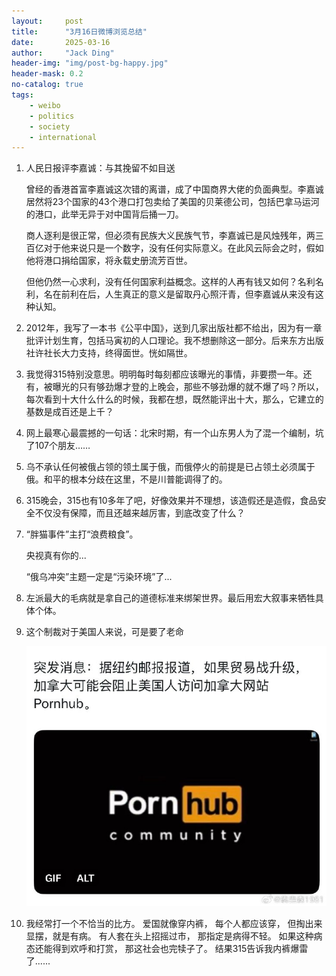 ```yaml
---
layout:     post
title:      "3月16日微博浏览总结"
date:       2025-03-16
author:     "Jack Ding"
header-img: "img/post-bg-happy.jpg"
header-mask: 0.2
no-catalog: true
tags:
    - weibo
    - politics
    - society
    - international
---
```


1. 人民日报评李嘉诚：与其挽留不如目送

      曾经的香港首富李嘉诚这次错的离谱，成了中国商界大佬的负面典型。李嘉诚居然将23个国家的43个港口打包卖给了美国的贝莱德公司，包括巴拿马运河的港口，此举无异于对中国背后捅一刀。

      商人逐利是很正常，但必须有民族大义民族气节，李嘉诚已是风烛残年，两三百亿对于他来说只是一个数字，没有任何实际意义。在此风云际会之时，假如他将港口捐给国家，将永载史册流芳百世。

      但他仍然一心求利，没有任何国家利益概念。这样的人再有钱又如何？名利名利，名在前利在后，人生真正的意义是留取丹心照汗青，但李嘉诚从来没有这种认知。

2. 2012年，我写了一本书《公平中国》，送到几家出版社都不给出，因为有一章批评计划生育，包括马寅初的人口理论。我不想删除这一部分。后来东方出版社许社长大力支持，终得面世。恍如隔世。

3. 我觉得315特别没意思。明明每时每刻都应该曝光的事情，非要攒一年。还有，被曝光的只有够劲爆才登的上晚会，那些不够劲爆的就不爆了吗？所以，每次看到十大什么什么的时候，我都在想，既然能评出十大，那么，它建立的基数是成百还是上千？ 

4. 网上最寒心最震撼的一句话：北宋时期，有一个山东男人为了混一个编制，坑了107个朋友……

5. 乌不承认任何被俄占领的领土属于俄，而俄停火的前提是已占领土必须属于俄。和平的根本分歧在这里，不是川普能调得了的。 

6. 315晚会，315也有10多年了吧，好像效果并不理想，该造假还是造假，食品安全不仅没有保障，而且还越来越厉害，到底改变了什么？ 

7. “胖猫事件”主打“浪费粮食”。

      央视真有你的...

      “俄乌冲突”主题一定是“污染环境”了...

8. 左派最大的毛病就是拿自己的道德标准来绑架世界。最后用宏大叙事来牺牲具体个体。

9. 这个制裁对于美国人来说，可是要了老命

      ![pornhub](/img/in-post/weibo/pornhub.jpg)

10. 我经常打一个不恰当的比方。
       爱国就像穿内裤，
       每个人都应该穿，
       但掏出来显摆，就是有病。
       有人套在头上招摇过市，
       那指定是病得不轻。
       如果这种病态还能得到欢呼和打赏，
       那这社会也完犊子了。
       结果315告诉我内裤爆雷了...... 
